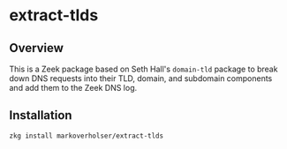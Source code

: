 # extract-tlds

## Overview

This is a Zeek package based on Seth Hall's `domain-tld` package to break down 
DNS requests into their TLD, domain, and subdomain components and add them to 
the Zeek DNS log.

## Installation

`zkg install markoverholser/extract-tlds`
